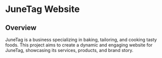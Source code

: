 # JuneTag Website

## Overview

JuneTag is a business specializing in baking, tailoring, and cooking tasty foods. This project aims to create a dynamic and engaging website for JuneTag, showcasing its services, products, and brand story.

